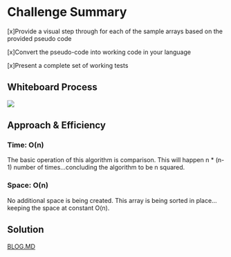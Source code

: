 # Challenge Summary
<!-- Description of the challenge -->

[x]Provide a visual step through for each of the sample arrays based on the provided pseudo code

[x]Convert the pseudo-code into working code in your language

[x]Present a complete set of working tests

## Whiteboard Process
<!-- Embedded whiteboard image -->


![](/assets/whiteboard_sort_merge.jpg)

## Approach & Efficiency
<!-- What approach did you take? Why? What is the Big O space/time for this approach? -->
### Time: O(n)

The basic operation of this algorithm is comparison. This will happen n * (n-1) number of times…concluding the algorithm to be n squared.

### Space: O(n)

No additional space is being created. This array is being sorted in place…keeping the space at constant O(n).



## Solution
<!-- Show how to run your code, and examples of it in action -->



[BLOG.MD](/challenges/mergeSort.py/BLOG.md)